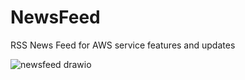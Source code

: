 # NewsFeed
RSS News Feed for AWS service features and updates

![newsfeed drawio](https://github.com/charles-large/NewsFeed/assets/70664028/dffd0cc1-20c6-4f88-ba8c-c34d6483e3ce)

